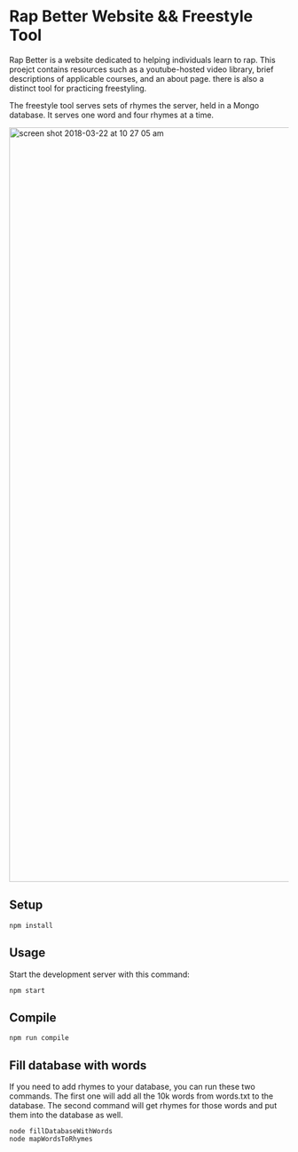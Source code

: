 <h1>Rap Better Website && Freestyle Tool</h1>

Rap Better is a website dedicated to helping individuals learn to rap. This proejct contains resources such as a youtube-hosted video library, brief descriptions of applicable courses, and an about page. there is also a distinct tool for practicing freestyling.

The freestyle tool serves sets of rhymes the server, held in a Mongo database. It serves one word and four rhymes at a time. 

<img width="1358" alt="screen shot 2018-03-22 at 10 27 05 am" src="https://user-images.githubusercontent.com/27744870/37787834-26b026b0-2dbd-11e8-8cca-2e5be44efa6e.png">

Setup
---
 
```
npm install
```

Usage
---
 
Start the development server with this command:
 
```
npm start
```

Compile
---
 
```
npm run compile
```

Fill database with words 
---

If you need to add rhymes to your database, you can run these two commands. The first one will add all the 10k words from words.txt to the database. The second command will get rhymes for those words and put them into the database as well. 

```
node fillDatabaseWithWords
node mapWordsToRhymes
```
